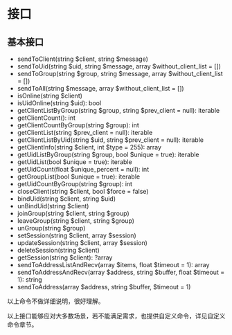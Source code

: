 # 接口

## 基本接口

* sendToClient(string $client, string $message)
* sendToUid(string $uid, string $message, array $without_client_list = [])
* sendToGroup(string $group, string $message, array $without_client_list = [])
* sendToAll(string $message, array $without_client_list = [])
* isOnline(string $client)
* isUidOnline(string $uid): bool
* getClientListByGroup(string $group, string $prev_client = null): iterable
* getClientCount(): int
* getClientCountByGroup(string $group): int
* getClientList(string $prev_client = null): iterable
* getClientListByUid(string $uid, string $prev_client = null): iterable
* getClientInfo(string $client, int $type = 255): array
* getUidListByGroup(string $group, bool $unique = true): iterable
* getUidList(bool $unique = true): iterable
* getUidCount(float $unique_percent = null): int
* getGroupList(bool $unique = true): iterable
* getUidCountByGroup(string $group): int
* closeClient(string $client, bool $force = false)
* bindUid(string $client, string $uid)
* unBindUid(string $client)
* joinGroup(string $client, string $group)
* leaveGroup(string $client, string $group)
* unGroup(string $group)
* setSession(string $client, array $session)
* updateSession(string $client, array $session)
* deleteSession(string $client)
* getSession(string $client): ?array
* sendToAddressListAndRecv(array $items, float $timeout = 1): array
* sendToAddressAndRecv(array $address, string $buffer, float $timeout = 1): string
* sendToAddress(array $address, string $buffer, $timeout = 1)

以上命令不做详细说明，很好理解。

以上接口能够应对大多数场景，若不能满足需求，也提供自定义命令，详见自定义命令章节。
